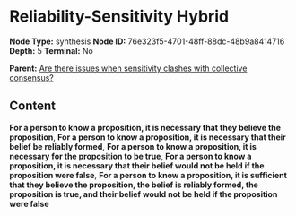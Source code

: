# Reliability-Sensitivity Hybrid

**Node Type:** synthesis
**Node ID:** 76e323f5-4701-48ff-88dc-48b9a8414716
**Depth:** 5
**Terminal:** No

**Parent:** [Are there issues when sensitivity clashes with collective consensus?](are-there-issues-when-sensitivity-clashes-with-collective-consensus-antithesis-23b96a84-6a95-472a-925e-83f7bde3dedf.md)

## Content

**For a person to know a proposition, it is necessary that they believe the proposition**, **For a person to know a proposition, it is necessary that their belief be reliably formed**, **For a person to know a proposition, it is necessary for the proposition to be true**, **For a person to know a proposition, it is necessary that their belief would not be held if the proposition were false**, **For a person to know a proposition, it is sufficient that they believe the proposition, the belief is reliably formed, the proposition is true, and their belief would not be held if the proposition were false**
